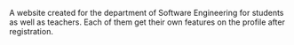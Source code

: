 A website created for the department of Software Engineering for students as well as teachers.
Each of them get their own features on the profile after registration. 

